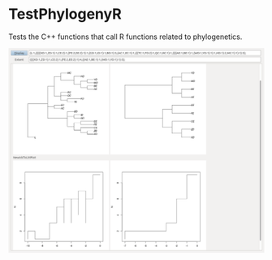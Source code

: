 # TestPhylogenyR

Tests the C++ functions that call R functions related to phylogenetics.

![TestPhylogenyR screenshot of 2015-10-21](TestPhylogenyR.png)